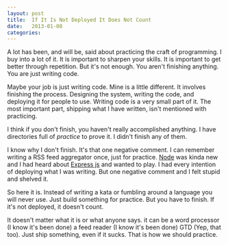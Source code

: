 ```yaml
---
layout: post
title:  If It Is Not Deployed It Does Not Count
date:   2013-01-08
categories:
---
```


A lot has been, and will be, said about practicing the craft of programming. I buy into a lot of it. It is important to sharpen your skills. It is important to get better through repetition. But it's not enough. You aren't finishing anything. You are just writing code.

Maybe your job is just writing code. Mine is a little different. It involves finishing the process. Designing the system, writing the code, and deploying it for people to use. Writing code is a very small part of it. The most important part, shipping what I have written, isn't mentioned with practicing.

I think if you don't finish, you haven't really accomplished anything. I have directories full of *practice* to prove it. I didn't finish any of them.

I know why I don't finish. It's that one negative comment. I can remember writing a RSS feed aggregator once, just for practice. [Node](http://nodejs.com) was kinda new and I had heard about [Express js](http://expressjs.com) and wanted to play. I had every intention of deploying what I was writing. But one negative comment and I felt stupid and shelved it.

So here it is. Instead of writing a kata or fumbling around a language you will never use. Just build something for practice. But you have to finish. If it's not deployed, it doesn't count.

It doesn't matter what it is or what anyone says. it can be a word processor (I know it's been done) a feed reader (I know it's been done) GTD (Yep, that too). Just ship something, even if it sucks. That is how we should practice.

